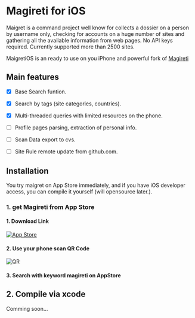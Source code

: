 # Magireti for iOS

Maigret is a command project well know for collects a dossier on a person by username only, checking for accounts on a huge number of sites and gathering all the available information from web pages. No API keys required. Currently supported more than 2500 sites.

MaigretiOS is an ready to use on you iPhone and powerful fork of [Magireti](https://github.com/soxoj/maigret) 

## Main features

- [x] Base Search funtion. 
- [x] Search by tags (site categories, countries).
- [x] Multi-threaded queries with limited resources on the phone.
- [ ] Profile pages parsing, extraction of personal info.
- [ ] Scan Data export to cvs.
- [ ] Site Rule remote update from github.com.


## Installation
You try maigret on App Store immediately, and if you have iOS developer access, you can compile it yourself (will opensource later.).

### 1. get Magireti from App Store 

#### 1. Download Link

[![App Store](https://tools.applemediaservices.com/api/badges/download-on-the-app-store/white/en-us?size=250x83&amp;releaseDate=1666137600&h=658f4b10bcfc31fd246def56935d5b48)](https://apps.apple.com/us/app/maigret-a-username-detective/id6443857922?itsct=apps_box_badge&amp;itscg=30200)

#### 2. Use your phone scan QR Code

![QR](https://tools-qr-production.s3.amazonaws.com/output/apple-toolbox/f7e7c29ee0ceb3a382f8a6192aff24ca/7170c291c6d18c88a1703f54d9249176.png)

#### 3. Search with keyword **magireti** on AppStore

## 2. Compile via xcode

Comming soon...
